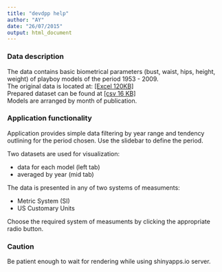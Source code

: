 ```yaml
---
title: "devdpp help"
author: "AY"
date: "26/07/2015"
output: html_document
---
```

### Data description
The data contains basic biometrical parameters (bust, waist, hips, height, weight)
of playboy models of the period 1953 - 2009.  
The original data is located at:
[[Excel 120KB]](http://archive.wired.com/special_multimedia/2009/st_infoporn_1702)  
Prepared dataset can be found at [[csv 16 KB]](https://yadi.sk/d/FCGEKxaKeqDrS)  
Models are arranged by month of publication.

### Application functionality
<p>
Application provides simple data filtering by year range and tendency outlining
for the period chosen.  
Use the slidebar to define the period.
</p>

<p>
Two datasets are used for visualization:  

- data for each model (left tab)  
- averaged by year (mid tab)
</p>

<p>
The data is presented in any of two systems of measuments: 

- Metric System (SI)  
- US Customary Units
</p>

<p>
Choose the required system of measuments by clicking the appropriate radio button.
</p>

### Caution
<p>
Be patient enough to wait for rendering while using shinyapps.io server.
</p>